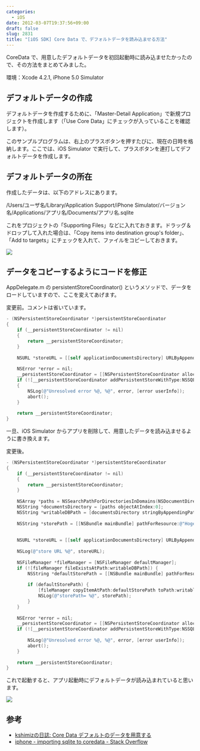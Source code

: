 ```yaml
---
categories:
  - iOS
date: 2012-03-07T19:37:56+09:00
draft: false
slug: 2831
title: "[iOS SDK] Core Data で、デフォルトデータを読み込ませる方法"
---
```


CoreData で、用意したデフォルトデータを初回起動時に読み込ませたかったので、その方法をまとめてみました。

環境：Xcode 4.2.1, iPhone 5.0 Simulator

## デフォルトデータの作成

デフォルトデータを作成するために、「Master-Detail Application」で新規プロジェクトを作成します（「Use Core Data」にチェックが入っていることを確認します）。

このサンプルプログラムは、右上のプラスボタンを押すたびに、現在の日時を格納します。ここでは、iOS Simulator で実行して、プラスボタンを連打してデフォルトデータを作成します。

## デフォルトデータの所在

作成したデータは、以下のアドレスにあります。

/Users/ユーザ名/Library/Application Support/iPhone Simulator/バージョン名/Applications/アプリ名/Documents/アプリ名.sqlite

これをプロジェクトの「Supporting Files」などに入れておきます。ドラッグ＆ドロップして入れた場合は、「Copy items into destination group's folder」、「Add to targets」にチェックを入れて、ファイルをコピーしておきます。

![](/images/2012/03/2831_1.png)

## データをコピーするようにコードを修正

AppDelegate.m の persistentStoreCoordinator() というメソッドで、データをロードしていますので、ここを変えてあげます。

変更前。コメントは省いています。

```objective-c
- (NSPersistentStoreCoordinator *)persistentStoreCoordinator
{
    if (__persistentStoreCoordinator != nil)
    {
        return __persistentStoreCoordinator;
    }
    
    NSURL *storeURL = [[self applicationDocumentsDirectory] URLByAppendingPathComponent:@"Hoge.sqlite"];
    
    NSError *error = nil;
    __persistentStoreCoordinator = [[NSPersistentStoreCoordinator alloc] initWithManagedObjectModel:[self managedObjectModel]];
    if (![__persistentStoreCoordinator addPersistentStoreWithType:NSSQLiteStoreType configuration:nil URL:storeURL options:nil error:&amp;error])
    {
        NSLog(@"Unresolved error %@, %@", error, [error userInfo]);
        abort();
    }    
    
    return __persistentStoreCoordinator;
}
```

一旦、iOS Simulator からアプリを削除して、用意したデータを読み込ませるように書き換えます。

変更後。

```objective-c
- (NSPersistentStoreCoordinator *)persistentStoreCoordinator
{
    if (__persistentStoreCoordinator != nil)
    {
        return __persistentStoreCoordinator;
    }
        
    NSArray *paths = NSSearchPathForDirectoriesInDomains(NSDocumentDirectory, NSUserDomainMask, YES);
    NSString *documentsDirectory = [paths objectAtIndex:0];
    NSString *writableDBPath = [documentsDirectory stringByAppendingPathComponent:@"Hoge.sqlite"];
    
    NSString *storePath = [[NSBundle mainBundle] pathForResource:@"Hoge" ofType:@"sqlite"];
    
    
    NSURL *storeURL = [[self applicationDocumentsDirectory] URLByAppendingPathComponent:@"Hoge.sqlite"]; 
    
    NSLog(@"store URL %@", storeURL);
    
    NSFileManager *fileManager = [NSFileManager defaultManager];
    if (![fileManager fileExistsAtPath:writableDBPath]) {
        NSString *defaultStorePath = [[NSBundle mainBundle] pathForResource:@"Hoge" ofType:@"sqlite"];
                
        if (defaultStorePath) {
            [fileManager copyItemAtPath:defaultStorePath toPath:writableDBPath error:NULL];
            NSLog(@"storePath= %@", storePath);
        }
    }    
    
    NSError *error = nil;
    __persistentStoreCoordinator = [[NSPersistentStoreCoordinator alloc] initWithManagedObjectModel:[self managedObjectModel]];
    if (![__persistentStoreCoordinator addPersistentStoreWithType:NSSQLiteStoreType configuration:nil URL:storeURL options:nil error:&amp;error]) {
        
        NSLog(@"Unresolved error %@, %@", error, [error userInfo]);
        abort();
    }    
    
    return __persistentStoreCoordinator;
}
```

これで起動すると、アプリ起動時にデフォルトデータが読み込まれていると思います。

![](/images/2012/03/2831_2.png)

## 参考

* [kshimizの日誌: Core Data デフォルトのデータを用意する](http://blog.prunus.jp/2010/06/core-data.html)
* [iphone - importing sqlite to coredata - Stack Overflow](http://stackoverflow.com/questions/5002250/importing-sqlite-to-coredata)
